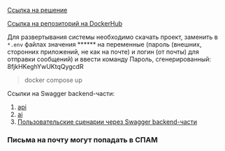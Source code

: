 <a href="http://46.243.226.43/auth/login">Ссылка на решение</a> 

<a href="https://hub.docker.com/repository/docker/vaynbaum/north-hack/general">Ссылка на репозиторий на DockerHub</a> 

Для развертывания системы необходимо скачать проект, заменить в `*.env` файлах значения ****** на переменные (пароль (внешних, сторонних приложений, не как на почте) 
и логин (от почты) для отправки сообщений) и ввести команду 
Пароль, сгенерированный: 8fjkHKeghYwUKtqQygcdR 
> docker compose up

Ссылки на Swagger backend-части:
1. <a href="http://46.243.226.43:6100/docs#/">api</a>
2. <a href="http://46.243.226.43:6101/docs#/">ai</a>   
3. <a href="https://docs.google.com/document/d/10mc_fvHkQFNdS-ezqLcXvMhFMNgrDxGjbv7FLZ9djCw/edit">Пользовательские сценарии через Swagger backend-части</a>

### Письма на почту могут попадать в СПАМ
